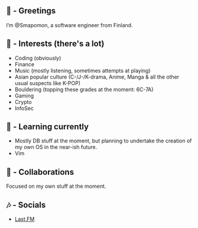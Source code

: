 ## 👋 - Greetings
  I’m @Smapomon, a software engineer from Finland.

## 👀 - Interests (there's a lot)
  * Coding (obviously)
  * Finance
  * Music (mostly listening, sometimes attempts at playing)
  * Asian popular culture (C-/J-/K-drama, Anime, Manga & all the other usual suspects like K-POP)
  * Bouldering (topping these grades at the moment: 6C-7A) 
  * Gaming
  * Crypto
  * InfoSec

## 🌱 - Learning currently
  * Mostly DB stuff at the moment, but planning to undertake the creation of my own OS in the near-ish future.
  * Vim

## 💞️ - Collaborations
  Focused on my own stuff at the moment.
    
## 🎶 - Socials
  * [Last.FM](https://www.last.fm/user/Smapomon)
